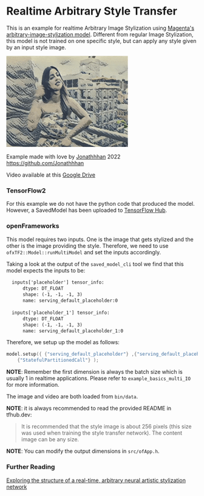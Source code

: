# Realtime Arbitrary Style Transfer
This is an example for realtime Arbitrary Image Stylization using [Magenta's arbitrary-image-stylization model](https://tfhub.dev/google/magenta/arbitrary-image-stylization-v1-256/2).
Different from regular Image Stylization, this model is not trained on one specific style, but can apply any style given by an input style image.

![](../media/styleTransferArbitrary.gif)

Example made with love by [Jonathhhan](https://github.com/Jonathhhan) 2022  
https://github.com/Jonathhhan

Video available at this [Google Drive](https://drive.google.com/drive/folders/1VFnWwuu-YXDKG-N6vcjK_nL7YZMFapMU)


### TensorFlow2
For this example we do not have the python code that produced the model. However, a SavedModel has been uploaded to [TensorFlow Hub](https://tfhub.dev).

### openFrameworks
This model requires two inputs. One is the image that gets stylized and the other is the image providing the style.
Therefore, we need to use `ofxTF2::Model::runMultiModel` and set the inputs accordingly. 

Taking a look at the output of the `saved_model_cli` tool we find that this model expects the inputs to be:
```shell
  inputs['placeholder'] tensor_info:
      dtype: DT_FLOAT
      shape: (-1, -1, -1, 3)
      name: serving_default_placeholder:0
      
  inputs['placeholder_1'] tensor_info:
      dtype: DT_FLOAT
      shape: (-1, -1, -1, 3)
      name: serving_default_placeholder_1:0
```
Therefore, we setup up the model as follows:
```C++
model.setup({ {"serving_default_placeholder"} ,{"serving_default_placeholder_1"} },
	{"StatefulPartitionedCall"} );
```
__NOTE__: Remember the first dimension is always the batch size which is usually 1 in realtime applications.  Please refer to `example_basics_multi_IO` for more information.

The image and video are both loaded from `bin/data`.

__NOTE__: it is always recommended to read the provided README in tfhub.dev:
> It is recommended that the style image is about 256 pixels (this size was used when training the style transfer network). The content image can be any size.


__NOTE__: You can modify the output dimensions in `src/ofApp.h`. 

### Further Reading
[Exploring the structure of a real-time, arbitrary neural artistic stylization network](https://arxiv.org/abs/1705.06830)